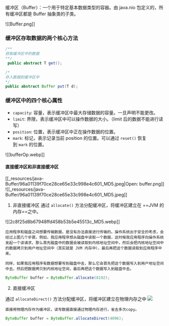 缓冲区（Buffer）：一个用于特定基本数据类型的容器。由 java.nio 包定义的，所有缓冲区都是 Buffer 抽象类的子类。

![[Buffer.png]]


### 缓冲区存取数据的两个核心方法



```java
/**
获取缓冲区中的数据
**/
 public abstract T get();
```



```java
/*
存入数据到缓冲区中
*/
public abstract Buffer put(T d);
```


### 缓冲区中的四个核心属性

- `capacity`: 容量，表示缓冲区中最大存储数据的容量。一旦声明不能更改。
- `limit`: 界限，表示缓冲区中可以操作数据的大小。（limit 后的数据不能进行读写）
- `position`: 位置，表示缓冲区中正在操作数据的位置。
- `mark`: 标记，表示记录当前 position 的位置。可以通过 `reset()` 恢复到 `mark` 的位置。




![[bufferOp.webp]]

####  直接缓冲区和非直接缓冲区

[[_resources/java-Buffer/96a01139f70ce28ce65e33c998e4c601_MD5.jpeg|Open: buffer.png]]
![[_resources/java-Buffer/96a01139f70ce28ce65e33c998e4c601_MD5.jpeg]]



1) 非直接缓冲区
	通过 `allocate()` 方法分配缓冲区，将缓冲区建立在 ==JVM 的内存==之中。
	
![[2c8f25d8b67948ffd458b53b5e45513c_MD5.webp]]

	应用程序和磁盘之间想要传输数据，是没有办法直接进行传输的。操作系统出于安全的考虑，会经过上图几个步骤。例如，我应用程序想从磁盘中读取一个数据，这时候我应用程序向操作系统发起一个读请求，那么首先磁盘中的数据会被读取到内核地址空间中，然后会把内核地址空间中的数据拷贝到用户地址空间中（其实就是 JVM 内存中），最后再把这个数据读取到应用程序中来。  
	  
	同样，如果我应用程序有数据想要写到磁盘中去，那么它会首先把这个数据写入到用户地址空间中去，然后把数据拷贝到内核地址空间，最后再把这个数据写入到磁盘中去。


```java
ByteBuffer buffer = ByteBuffer.allocate(8192);
```


2) 直接缓冲区

通过 `allocateDirect()` 方法分配缓冲区，将缓冲区建立在物理内存之中
![](https://pic3.zhimg.com/80/v2-7806ea1690116ec297492d668bbd644e_720w.webp)

	直接用物理内存作为缓冲区，读写数据直接通过物理内存进行，省去多次copy。
	
```java
ByteBuffer buffer = ByteBuffer.allocateDirect(4096);
```
	